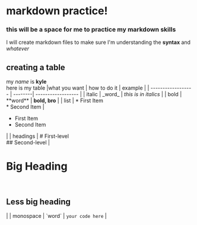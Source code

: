 # markdown practice!
### this will be a space for me to practice my markdown skills
I will create markdown files to make sure I'm understanding the **syntax** and _whatever_


## creating a table
my _name_ is **kyle**  
here is my table
|what you want | how to do it | example |
| ------------------ | --------| ------------------ |
| italic | \_word\_ | _this is in italics_ |
| bold | \*\*word\*\* | **bold, bro** |
| list | \* First Item<br> \* Second Item | <ul><li>First Item</li><li>Second Item</li></ul> |
| headings | \# First-level<br>\#\# Second-level | <h1>Big Heading</h1><br><h2>Less big heading</h2> |
| monospace | \`word\` | `your code here` |